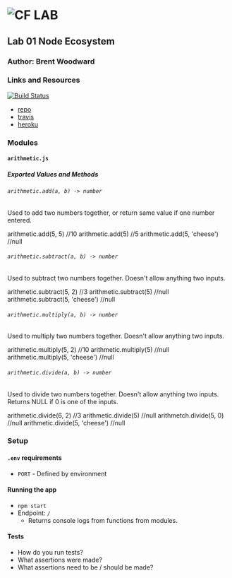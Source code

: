![CF](http://i.imgur.com/7v5ASc8.png) LAB
=================================================

## Lab 01 Node Ecosystem

### Author: Brent Woodward

### Links and Resources
[![Build Status](https://www.travis-ci.com/BrentTech/01-node-ecosystem.svg?branch=master)](https://www.travis-ci.com/BrentTech/01-node-ecosystem)
* [repo](https://github.com/BrentTech/01-node-ecosystem)
* [travis](https://www.travis-ci.com/BrentTech/01-node-ecosystem)
* [heroku](https://woodward-01-node-ecosystem.herokuapp.com/)

### Modules
#### `arithmetic.js`
##### Exported Values and Methods

###### `arithmetic.add(a, b) -> number`
Used to add two numbers together, or return same value if one number entered.

arithmetic.add(5, 5) //10
arithmetic.add(5) //5
arithmetic.add(5, 'cheese') //null
###### `arithmetic.subtract(a, b) -> number`
Used to subtract two numbers together. Doesn't allow anything two inputs.

arithmetic.subtract(5, 2) //3
arithmetic.subtract(5) //null
arithmetic.subtract(5, 'cheese') //null
###### `arithmetic.multiply(a, b) -> number`
Used to multiply two numbers together. Doesn't allow anything two inputs.

arithmetic.multiply(5, 2) //10
arithmetic.multiply(5) //null
arithmetic.multiply(5, 'cheese') //null
###### `arithmetic.divide(a, b) -> number`
Used to divide two numbers together. Doesn't allow anything two inputs. Returns NULL if 0 is one of the inputs.

arithmetic.divide(6, 2) //3
arithmetic.divide(5) //null
arithmetch.divide(5, 0) //null
arithmetic.divide(5, 'cheese') //null

### Setup
#### `.env` requirements
* `PORT` - Defined by environment

#### Running the app
* `npm start`
* Endpoint: `/`
  * Returns console logs from functions from modules.

#### Tests
* How do you run tests?
* What assertions were made?
* What assertions need to be / should be made?


<!-- 
Things to do:
Finish ReadME
check lab requirements
do Greet portion - all of it
refactor code
allow for arrays
submit
-->